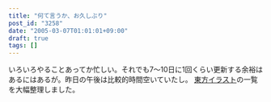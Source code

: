 ```yaml
---
title: "何て言うか、お久しぶり"
post_id: "3258"
date: "2005-03-07T01:01:01+09:00"
draft: true
tags: []
---
```



いろいろやることあってか忙しい。それでも7～10日に1回くらい更新する余裕はあるにはあるが。昨日の午後は比較的時間空いていたし。 [東方イラスト](/category/products/illustration?tag=touhou)の一覧を大幅整理しました。
